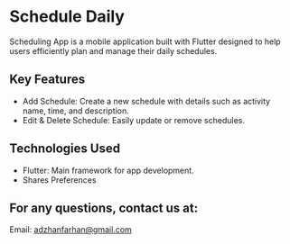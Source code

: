 # Schedule Daily

Scheduling App is a mobile application built with Flutter designed to help users efficiently plan and manage their daily schedules.

## Key Features

- Add Schedule: Create a new schedule with details such as activity name, time, and description.
- Edit & Delete Schedule: Easily update or remove schedules.

## Technologies Used

- Flutter: Main framework for app development.
- Shares Preferences

## For any questions, contact us at:

Email: adzhanfarhan@gmail.com
